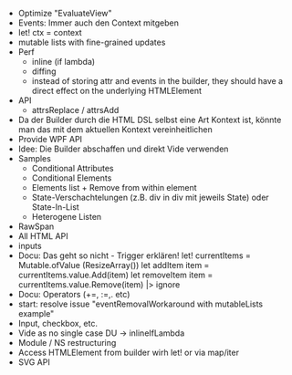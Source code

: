 * Optimize "EvaluateView"
* Events: Immer auch den Context mitgeben
* let! ctx = context
* mutable lists with fine-grained updates
* Perf
  * inline (if lambda)
  * diffing
  * instead of storing attr and events in the builder, they should have a direct effect on the underlying HTMLElement
* API
  * attrsReplace / attrsAdd
* Da der Builder durch die HTML DSL selbst eine Art Kontext ist, könnte man das mit dem aktuellen Kontext vereinheitlichen
* Provide WPF API
* Idee: Die Builder abschaffen und direkt Vide verwenden
* Samples
	* Conditional Attributes
	* Conditional Elements
	* Elements list + Remove from within element
	* State-Verschachtelungen (z.B. div in div mit jeweils State) oder State-In-List
  * Heterogene Listen
* RawSpan
* All HTML API
* inputs
* Docu: Das geht so nicht - Trigger erklären!
        let! currentItems = Mutable.ofValue (ResizeArray())
        let addItem item = currentItems.value.Add(item)
        let removeItem item = currentItems.value.Remove(item) |> ignore
* Docu: Operators (+=, :=,. etc)        
* start: resolve issue "eventRemovalWorkaround with mutableLists example"
* Input, checkbox, etc.
* Vide as no single case DU -> inlineIfLambda
* Module / NS restructuring
* Access HTMLElement from builder wirh let! or via map/iter
* SVG API
